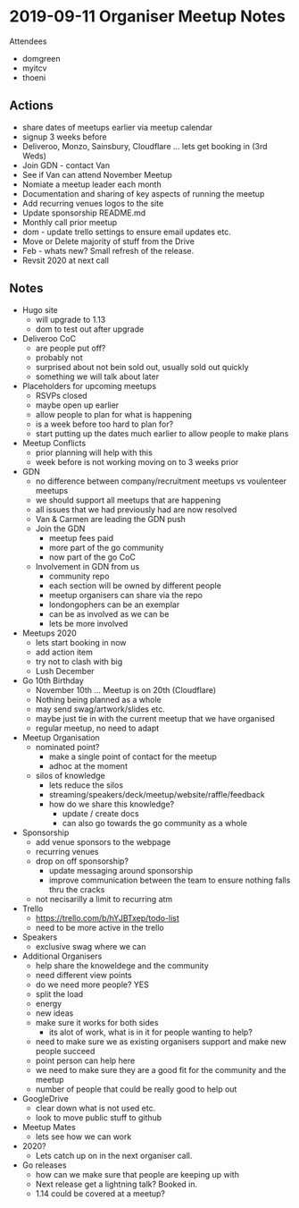 # 2019-09-11 Organiser Meetup Notes

Attendees
- domgreen
- myitcv
- thoeni

## Actions
- share dates of meetups earlier via meetup calendar
- signup 3 weeks before
- Deliveroo, Monzo, Sainsbury, Cloudflare ... lets get booking in (3rd Weds) 
- Join GDN - contact Van
- See if Van can attend November Meetup
- Nomiate a meetup leader each month
- Documentation and sharing of key aspects of running the meetup
- Add recurring venues logos to the site
- Update sponsorship README.md
- Monthly call prior meetup
- dom - update trello settings to ensure email updates etc.
- Move or Delete majority of stuff from the Drive
- Feb - whats new? Small refresh of the release.
- Revsit 2020 at next call

## Notes
- Hugo site
  - will upgrade to 1.13
  - dom to test out after upgrade
- Deliveroo CoC
  - are people put off?
  - probably not
  - surprised about not bein sold out, usually sold out quickly
  - something we will talk about later
- Placeholders for upcoming meetups
  - RSVPs closed
  - maybe open up earlier
  - allow people to plan for what is happening
  - is a week before too hard to plan for?
  - start putting up the dates much earlier to allow people to make plans
- Meetup Conflicts
  - prior planning will help with this
  - week before is not working moving on to 3 weeks prior
- GDN
  - no difference between company/recruitment meetups vs voulenteer meetups
  - we should support all meetups that are happening
  - all issues that we had previously had are now resolved
  - Van & Carmen are leading the GDN push
  - Join the GDN
    - meetup fees paid
    - more part of the go community
    - now part of the go CoC
  - Involvement in GDN from us
    - community repo
    - each section will be owned by different people
    - meetup organisers can share via the repo
    - londongophers can be an exemplar
    - can be as involved as we can be
    - lets be more involved
- Meetups 2020
  - lets start booking in now 
  - add action item
  - try not to clash with big
  - Lush December
- Go 10th Birthday
  - November 10th ... Meetup is on 20th (Cloudflare)
  - Nothing being planned as a whole
  - may send swag/artwork/slides etc.
  - maybe just tie in with the current meetup that we have organised
  - regular meetup, no need to adapt
- Meetup Organisation
  - nominated point?
    - make a single point of contact for the meetup
    - adhoc at the moment
  - silos of knowledge
    - lets reduce the silos 
    - streaming/speakers/deck/meetup/website/raffle/feedback
    - how do we share this knowledge?
      - update / create docs
      - can also go towards the go community as a whole
- Sponsorship
  - add venue sponsors to the webpage
  - recurring venues
  - drop on off sponsorship?
    - update messaging around sponsorship
    - improve communication between the team to ensure nothing falls thru the cracks
  - not necisarilly a limit to recurring atm
- Trello
  - https://trello.com/b/hYJBTxep/todo-list
  - need to be more active in the trello
- Speakers
  - exclusive swag where we can
- Additional Organisers
  - help share the knoweldege and the community
  - need different view points
  - do we need more people? YES
  - split the load
  - energy
  - new ideas
  - make sure it works for both sides
    - its alot of work, what is in it for people wanting to help?
  - need to make sure we as existing organisers support and make new people succeed
  - point person can help here
  - we need to make sure they are a good fit for the community and the meetup
  - number of people that could be really good to help out
- GoogleDrive
  - clear down what is not used etc.
  - look to move public stuff to github
- Meetup Mates
  - lets see how we can work
- 2020?
  - Lets catch up on in the next organiser call.
- Go releases
  - how can we make sure that people are keeping up with
  - Next release get a lightning talk? Booked in.
  - 1.14 could be covered at a meetup?
